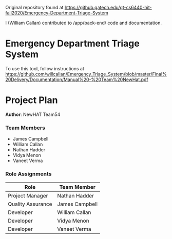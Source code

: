 Original repository found at https://github.gatech.edu/gt-cs6440-hit-fall2020/Emergency-Department-Triage-System

I (William Callan) contributed to /app/back-end/ code and documentation.


# Emergency Department Triage System

To use this tool, follow instructions at https://github.com/willcallan/Emergency_Triage_System/blob/master/Final%20Delivery/Documentation/Manual%20-%20Team%20NewHat.pdf


# Project Plan

**Author**: NewHAT Team54

### Team Members
- James Campbell
- William Callan
- Nathan Hadder
- Vidya Menon
- Vaneet Verma

### Role Assignments
|        Role       | Team Member     |
|-------------------|-----------------|
|  Project Manager  | Nathan Hadder   |
| Quality Assurance | James Campbell  |
| Developer         | William Callan  |
| Developer         | Vidya Menon     |
| Developer         | Vaneet Verma    | 
